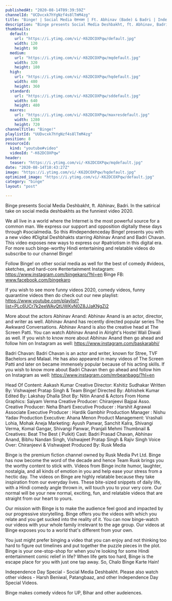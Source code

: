 ```yaml
---
publishedAt: "2020-08-14T09:39:59Z"
channelId: "UCDvcxk7hYgNzf4s8lTmM4zg"
title: "Binge! | Social Media देशभक्त | Ft. Abhinav (Bade) & Badri | Independence Day Special"
description: "Binge presents Social Media Deshbakht, ft. Abhinav, Badri. In the satirical take on social media deshbakhts as the funniest video 2020.\n\nWe all live in a world where the Internet is the most powerful source for a common man.  We express our support and opposition digitally these days through #socialmedia. So this #Independenceday Binge! presents you with a new video #Digital Deshbhakts starring Abhinav Anand and Badri Chavan. This video exposes new ways to express our #patriotism in this digital era. For more such binge-worthy Hindi entertaining and relatable videos do subscribe to our channel Binge! \n\nFollow Binge! on other social media as well for the best of comedy #videos, sketches, and hard-core #entertainment\nInstagram: https://www.instagram.com/bingekaro/?hl=en\nBinge FB: www.facebook.com/bingekaro\n\n\nIf you wish to see more funny videos 2020, comedy videos, funny quarantine videos then do check out our new playlist: https://www.youtube.com/playlist?list=PLc6UCr7k2eeWAvQtUWKvN0Z8JJaKNgZi2\n\nMore about the actors\nAbhinav Anand: Abhinav Anand is an actor, director, and writer as well. Abhinav Anand has recently directed popular series The Awkward Conversations. Abhinav Anand is also the creative head at The Screen Patti. You can watch Abhinav Anand in Alright's Hostel Wali Diwali as well. If you wish to know more about Abhinav Anand then go ahead and follow him on Instagram as well: https://www.instagram.com/baskarabhi/\n\nBadri Chavan: Badri Chavan is an actor and writer, known for Stree, TVF Bachelors and Malaal. He has also appeared in many videos of The Screen Patti and later on became immensely popular because of his acting skills. If you wish to know more about Badri Chavan then go ahead and follow him on Instagram as well: https://www.instagram.com/mrbeanbagg/?hl=en\n\nHead Of Content: Aakash Kumar\nCreative Director: Kshitiz Sudhakar\nWritten By: Vishwajeet Pratap Singh & Team Binge! \nDirected By: Abhishek Kumar\nEdited By: Lakshay Dhalla\nShot By: Nitin Anand & Actors From Home\nGraphics: Saiyam Verma\nCreative Producer: Chiranjeevi Bajpai\nAsso. Creative Producer: Neha Bharti\nExecutive Producer : Harshit Agrawal\nAssociate Executive Producer : Hardik Gambhir\nProduction Manager : Nishu Yadav\nProduction Executive: Ahana Menon\nProduct Management: Vrashali Lohia, Mohak Aneja\nMarketing: Ayush Panwar, Sanchit Kalra, Shivangi Verma, Komal Gangar, Shivangi Panwar, Pranjali Mehmi \nThumbnail & Creatives: Beat The Best ( Pulkit)\nCast: Badri Prasad Chavan, Abhinav Anand, Bibhu Nandan Singh, Vishwajeet Pratap Singh & Rajiv Singh\nVoice Over: Chiranjeevi  & Vishwajeet\nProduced By: Rusk Media\n\nBinge is the premium fiction channel owned by Rusk Media Pvt Ltd. Binge has now become the word of the decade and hence Team Rusk brings you the worthy content to stick with. Videos from Binge incite humor, laughter, nostalgia, and all kinds of emotion in you and help ease your stress from a hectic day. The videos on Binge are highly relatable because they take inspiration from our everyday lives. These bite-sized snippets of daily life, with a Hindi comedy angle thrown in, will touch you to your very core. Our normal will be your new normal, exciting, fun, and relatable videos that are straight from our heart to yours.\n\nOur mission with Binge is to make the audience feel good and impacted by our progressive storytelling. Binge offers you the videos with which you relate and you get sucked into the reality of it. You can now binge-watch our videos with your whole family irrelevant to the age group. Our videos at Binge exposes you to a world that's different from your own. \n\nYou just might prefer binging a video that you can enjoy and not thinking too hard to figure out timelines and put together the puzzle pieces in the plot. Binge is your one-stop-shop for when you're looking for some Hindi entertainment comic relief in life? When life gets too hard, Binge is the escape place for you with just one tap away. \nSo, Chalo Binge Karte Hain!\n\nIndependence Day Special - Social Media Deshbakht. Please also watch other videos - Harsh Beniwal, Patangbaaz, and other Independence Day Special Videos.\n\n\n\nBinge makes comedy videos for UP, Bihar and other audeiences."
thumbnails:
  default:
    url: "https://i.ytimg.com/vi/-K62DCOXPqw/default.jpg"
    width: 120
    height: 90
  medium:
    url: "https://i.ytimg.com/vi/-K62DCOXPqw/mqdefault.jpg"
    width: 320
    height: 180
  high:
    url: "https://i.ytimg.com/vi/-K62DCOXPqw/hqdefault.jpg"
    width: 480
    height: 360
  standard:
    url: "https://i.ytimg.com/vi/-K62DCOXPqw/sddefault.jpg"
    width: 640
    height: 480
  maxres:
    url: "https://i.ytimg.com/vi/-K62DCOXPqw/maxresdefault.jpg"
    width: 1280
    height: 720
channelTitle: "Binge!"
playlistId: "UUDvcxk7hYgNzf4s8lTmM4zg"
position: 8
resourceId:
  kind: "youtube#video"
  videoId: "-K62DCOXPqw"
header:
  teaser: "https://i.ytimg.com/vi/-K62DCOXPqw/mqdefault.jpg"
date: "2020-08-14T10:43:27Z"
image: "https://i.ytimg.com/vi/-K62DCOXPqw/hqdefault.jpg"
optimized_image: "https://i.ytimg.com/vi/-K62DCOXPqw/default.jpg"
category: "binge"
layout: "post"

---
```

Binge presents Social Media Deshbakht, ft. Abhinav, Badri. In the satirical take on social media deshbakhts as the funniest video 2020.

We all live in a world where the Internet is the most powerful source for a common man.  We express our support and opposition digitally these days through #socialmedia. So this #Independenceday Binge! presents you with a new video #Digital Deshbhakts starring Abhinav Anand and Badri Chavan. This video exposes new ways to express our #patriotism in this digital era. For more such binge-worthy Hindi entertaining and relatable videos do subscribe to our channel Binge! 

Follow Binge! on other social media as well for the best of comedy #videos, sketches, and hard-core #entertainment
Instagram: https://www.instagram.com/bingekaro/?hl=en
Binge FB: www.facebook.com/bingekaro


If you wish to see more funny videos 2020, comedy videos, funny quarantine videos then do check out our new playlist: https://www.youtube.com/playlist?list=PLc6UCr7k2eeWAvQtUWKvN0Z8JJaKNgZi2

More about the actors
Abhinav Anand: Abhinav Anand is an actor, director, and writer as well. Abhinav Anand has recently directed popular series The Awkward Conversations. Abhinav Anand is also the creative head at The Screen Patti. You can watch Abhinav Anand in Alright's Hostel Wali Diwali as well. If you wish to know more about Abhinav Anand then go ahead and follow him on Instagram as well: https://www.instagram.com/baskarabhi/

Badri Chavan: Badri Chavan is an actor and writer, known for Stree, TVF Bachelors and Malaal. He has also appeared in many videos of The Screen Patti and later on became immensely popular because of his acting skills. If you wish to know more about Badri Chavan then go ahead and follow him on Instagram as well: https://www.instagram.com/mrbeanbagg/?hl=en

Head Of Content: Aakash Kumar
Creative Director: Kshitiz Sudhakar
Written By: Vishwajeet Pratap Singh & Team Binge! 
Directed By: Abhishek Kumar
Edited By: Lakshay Dhalla
Shot By: Nitin Anand & Actors From Home
Graphics: Saiyam Verma
Creative Producer: Chiranjeevi Bajpai
Asso. Creative Producer: Neha Bharti
Executive Producer : Harshit Agrawal
Associate Executive Producer : Hardik Gambhir
Production Manager : Nishu Yadav
Production Executive: Ahana Menon
Product Management: Vrashali Lohia, Mohak Aneja
Marketing: Ayush Panwar, Sanchit Kalra, Shivangi Verma, Komal Gangar, Shivangi Panwar, Pranjali Mehmi 
Thumbnail & Creatives: Beat The Best ( Pulkit)
Cast: Badri Prasad Chavan, Abhinav Anand, Bibhu Nandan Singh, Vishwajeet Pratap Singh & Rajiv Singh
Voice Over: Chiranjeevi  & Vishwajeet
Produced By: Rusk Media

Binge is the premium fiction channel owned by Rusk Media Pvt Ltd. Binge has now become the word of the decade and hence Team Rusk brings you the worthy content to stick with. Videos from Binge incite humor, laughter, nostalgia, and all kinds of emotion in you and help ease your stress from a hectic day. The videos on Binge are highly relatable because they take inspiration from our everyday lives. These bite-sized snippets of daily life, with a Hindi comedy angle thrown in, will touch you to your very core. Our normal will be your new normal, exciting, fun, and relatable videos that are straight from our heart to yours.

Our mission with Binge is to make the audience feel good and impacted by our progressive storytelling. Binge offers you the videos with which you relate and you get sucked into the reality of it. You can now binge-watch our videos with your whole family irrelevant to the age group. Our videos at Binge exposes you to a world that's different from your own. 

You just might prefer binging a video that you can enjoy and not thinking too hard to figure out timelines and put together the puzzle pieces in the plot. Binge is your one-stop-shop for when you're looking for some Hindi entertainment comic relief in life? When life gets too hard, Binge is the escape place for you with just one tap away. 
So, Chalo Binge Karte Hain!

Independence Day Special - Social Media Deshbakht. Please also watch other videos - Harsh Beniwal, Patangbaaz, and other Independence Day Special Videos.



Binge makes comedy videos for UP, Bihar and other audeiences.